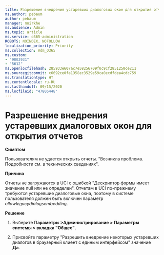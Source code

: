 ```yaml
---
title: Разрешение внедрения устаревших диалоговых окон для открытия отчетов
ms.author: pebaum
author: pebaum
manager: mnirkhe
ms.audience: Admin
ms.topic: article
ms.service: o365-administration
ROBOTS: NOINDEX, NOFOLLOW
localization_priority: Priority
ms.collection: Adm_O365
ms.custom:
- "9002931"
- "5612"
ms.openlocfilehash: 285933e607ac7e58256709f0c9cf2851250ce211
ms.sourcegitcommit: c6692ce0fa1358ec3529e59ca0ecdfdea4cdc759
ms.translationtype: HT
ms.contentlocale: ru-RU
ms.lasthandoff: 09/15/2020
ms.locfileid: "47806448"
---
```

# <a name="enable-embedding-legacy-dialogs-to-open-reports"></a>Разрешение внедрения устаревших диалоговых окон для открытия отчетов

**Симптом**

Пользователям не удается открыть отчеты. "Возникла проблема. Подробности см. в технических сведениях".

**Причина**

Отчеты не загружаются в UCI с ошибкой "Дескриптор формы имеет значение null или не определен". Отчетам в UCI по-прежнему требуются устаревшие диалоговые окна, поэтому в системе пользователя должен быть включен параметр *allowlegacydialogsembedding*.

**Решение**

1. Выберите **Параметры >Администрирование > Параметры системы > вкладка "Общее"**.

2. Присвойте параметру "Разрешить внедрение некоторых устаревших диалогов в браузерный клиент с единым интерфейсом" значение **Да**.

